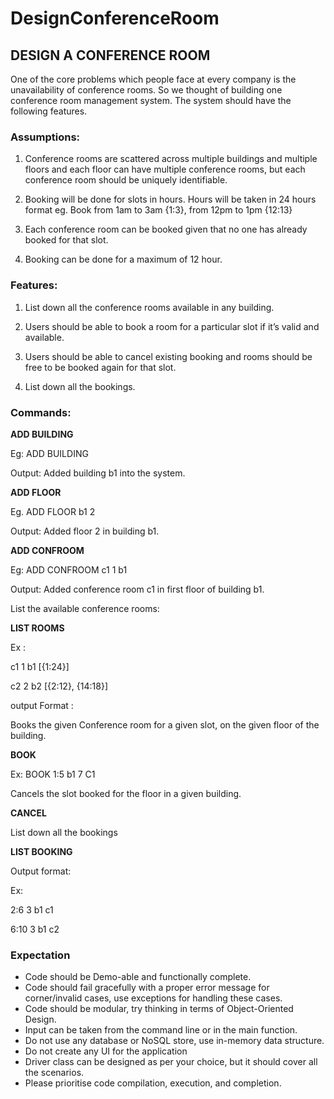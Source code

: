 # DesignConferenceRoom

## DESIGN A CONFERENCE ROOM

One of the core problems which people face at every company is the unavailability of conference rooms. So we thought of building one conference room management system. The system should have the following features.

### **Assumptions**:

1. Conference rooms are scattered across multiple buildings and multiple floors and each floor can have multiple conference rooms, but each conference room should be uniquely identifiable.

2. Booking will be done for slots in hours. Hours will be taken in 24 hours format eg. Book from 1am to 3am {1:3}, from 12pm to 1pm {12:13}

3. Each conference room can be booked given that no one has already booked for that slot.

4. Booking can be done for a maximum of 12 hour.

### **Features**:

1. List down all the conference rooms available in any building. 

2. Users should be able to book a room for a particular slot if it’s valid and available.

3. Users should be able to cancel existing booking and rooms should be free to be booked again for that slot.

4. List down all the bookings.

### **Commands**:

**ADD BUILDING <building>** 

Eg: ADD BUILDING

Output: Added building b1 into the system.

**ADD FLOOR <building> <floor>**

Eg. ADD FLOOR b1 2

Output: Added floor 2 in building b1.

**ADD CONFROOM <building> <floor> <conferenceRoomID>**

Eg: ADD CONFROOM c1 1 b1

Output: Added conference room c1 in first floor of building b1.

List the available conference rooms:

**LIST ROOMS**

Ex : 

c1 1 b1 [{1:24}]

c2 2 b2 [{2:12}, {14:18}]

output Format :<conferenceRoomID> <floor> <building> <slots>

Books the given Conference room for a given slot, on the given floor of the building.

**BOOK <SLOT> <BUILDING> <FLOOR> <ROOM ID>**

Ex: BOOK 1:5 b1 7 C1

Cancels the slot booked for the floor in a given building.

**CANCEL <SLOT> <BUILDING> <FLOOR> <ROOM ID>**

List down all the bookings 

**LIST BOOKING <BUILDING> <FLOOR>**

Output format: <SLOT> <FLOOR> <BUILDING> <roomName>

Ex:

2:6 3 b1 c1

6:10 3 b1 c2

### **Expectation**

- Code should be Demo-able and functionally complete.
- Code should fail gracefully with a proper error message for corner/invalid cases, use exceptions for handling these cases.
- Code should be modular, try thinking in terms of Object-Oriented Design.
- Input can be taken from the command line or in the main function.
- Do not use any database or NoSQL store, use in-memory data structure.
- Do not create any UI for the application
- Driver class can be designed as per your choice, but it should cover all the scenarios.
- Please prioritise code compilation, execution, and completion.

